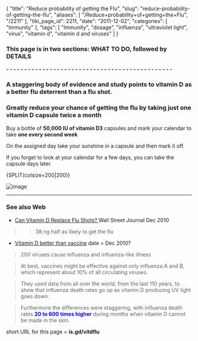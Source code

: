 {
    "title": "Reduce probability of getting the Flu",
    "slug": "reduce-probability-of-getting-the-flu",
    "aliases": [
        "/Reduce+probability+of+getting+the+Flu",
        "/2211"
    ],
    "tiki_page_id": 2211,
    "date": "2011-12-02",
    "categories": [
        "Immunity"
    ],
    "tags": [
        "Immunity",
        "dosage",
        "influenza",
        "ultraviolet light",
        "virus",
        "vitamin d",
        "vitamin d and viruses"
    ]
}


### This page is in two sections:   **WHAT TO DO,** followed by  **DETAILS** 

 **<span style="color:#00F;">- - - - - - - - - - - - - - - - - - - - - - - - - - - - - - - - - - - - - - - - - - - - - - </span>** 

### A staggering body of evidence and study points to vitamin D as a better flu deterrent than a flu shot.

### Greatly reduce your chance of getting the flu by taking just one vitamin D capsule twice a month

Buy a bottle of  **50,000 IU of vitamin D3**  capsules and mark your calendar to take  **one every second week**    

On the assigned day take your sunshine in a capsule and then mark it off.

If you forget to look at your calendar for a few days, you can take the capsule days later.

{SPLIT(colsize=200|200)}

<img src="https://d1bk1kqxc0sym.cloudfront.net/attachments/gif/month.gif" alt="image">

---

### See also Web

* [Can Vitamin D Replace Flu Shots? ](http://online.wsj.com/article/SB10001424052748704156304576003531437073192.html) Wall Street Journal Dec 2010

> >38 ng half as likely to get the flu

* [Vitamin D better than vaccine](http://www.solar-facts-and-advice.com/vitamin-D-flu.html) date = Dec 2010?

> 200 viruses cause influenza and influenza-like illness

> At best, vaccines might be effective against only influenza A and B, which represent about 10% of all circulating viruses. 

> They used data from all over the world, from the last 110 years, to show that influenza death rates go up as vitamin D producing UV light goes down.

> Furthermore the differences were staggering, with influenza death rates  **<span style="color:#00F;">20 to 600 times higher</span>**  during months when vitamin D cannot be made in the skin.

short URL for this page =  **is.gd/vitdflu**